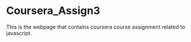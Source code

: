 # Coursera_Assign3
This is the webpage that contains coursera course assignment related to javascript.
